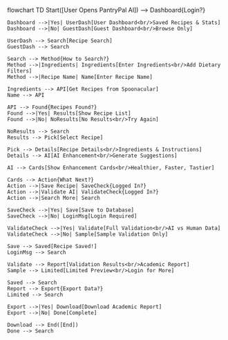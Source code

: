flowchart TD
    Start([User Opens PantryPal AI]) --> Dashboard{Login?}
    
    Dashboard -->|Yes| UserDash[User Dashboard<br/>Saved Recipes & Stats]
    Dashboard -->|No| GuestDash[Guest Dashboard<br/>Browse Only]
    
    UserDash --> Search[Recipe Search]
    GuestDash --> Search
    
    Search --> Method{How to Search?}
    Method -->|Ingredients| Ingredients[Enter Ingredients<br/>Add Dietary Filters]
    Method -->|Recipe Name| Name[Enter Recipe Name]
    
    Ingredients --> API[Get Recipes from Spoonacular]
    Name --> API
    
    API --> Found{Recipes Found?}
    Found -->|Yes| Results[Show Recipe List]
    Found -->|No| NoResults[No Results<br/>Try Again]
    
    NoResults --> Search
    Results --> Pick[Select Recipe]
    
    Pick --> Details[Recipe Details<br/>Ingredients & Instructions]
    Details --> AI[AI Enhancement<br/>Generate Suggestions]
    
    AI --> Cards[Show Enhancement Cards<br/>Healthier, Faster, Tastier]
    
    Cards --> Action{What Next?}
    Action -->|Save Recipe| SaveCheck{Logged In?}
    Action -->|Validate AI| ValidateCheck{Logged In?}
    Action -->|Search More| Search
    
    SaveCheck -->|Yes| Save[Save to Database]
    SaveCheck -->|No| LoginMsg[Login Required]
    
    ValidateCheck -->|Yes| Validate[Full Validation<br/>AI vs Human Data]
    ValidateCheck -->|No| Sample[Sample Validation Only]
    
    Save --> Saved[Recipe Saved!]
    LoginMsg --> Search
    
    Validate --> Report[Validation Results<br/>Academic Report]
    Sample --> Limited[Limited Preview<br/>Login for More]
    
    Saved --> Search
    Report --> Export{Export Data?}
    Limited --> Search
    
    Export -->|Yes| Download[Download Academic Report]
    Export -->|No| Done[Complete]
    
    Download --> End([End])
    Done --> Search
